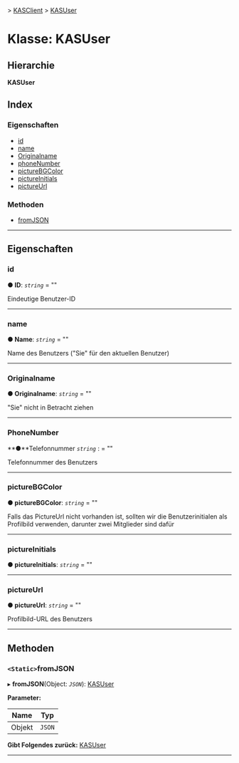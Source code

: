 [](../README.md) > [KASClient](../modules/kasclient.md) > [KASUser](../classes/kasclient.kasuser.md)

# <a name="class-kasuser"></a>Klasse: KASUser

## <a name="hierarchy"></a>Hierarchie

**KASUser**

## <a name="index"></a>Index 

### <a name="properties"></a>Eigenschaften

* [id](kasclient.kasuser.md#id)
* [name](kasclient.kasuser.md#name)
* [Originalname](kasclient.kasuser.md#originalname)
* [phoneNumber](kasclient.kasuser.md#phonenumber)
* [pictureBGColor](kasclient.kasuser.md#picturebgcolor)
* [pictureInitials](kasclient.kasuser.md#pictureinitials)
* [pictureUrl](kasclient.kasuser.md#pictureurl)
### <a name="methods"></a>Methoden

* [fromJSON](kasclient.kasuser.md#fromjson)

---

## <a name="properties"></a>Eigenschaften

<a id="id"></a>

###  <a name="id"></a>id

**● ID**: *`string`* = ""

Eindeutige Benutzer-ID

___

<a id="name"></a>

###  <a name="name"></a>name

**● Name**: *`string`* = ""

Name des Benutzers ("Sie" für den aktuellen Benutzer)

___

<a id="originalname"></a>

###  <a name="originalname"></a>Originalname

**● Originalname**: *`string`* = ""

"Sie" nicht in Betracht ziehen

___

<a id="phonenumber"></a>

###  <a name="phonenumber"></a>PhoneNumber

**●**Telefonnummer *`string`* : = ""

Telefonnummer des Benutzers

___

<a id="picturebgcolor"></a>

###  <a name="picturebgcolor"></a>pictureBGColor

**● pictureBGColor**: *`string`* = ""

Falls das PictureUrl nicht vorhanden ist, sollten wir die Benutzerinitialen als Profilbild verwenden, darunter zwei Mitglieder sind dafür

___

<a id="pictureinitials"></a>

###  <a name="pictureinitials"></a>pictureInitials

**● pictureInitials**: *`string`* = ""

___

<a id="pictureurl"></a>

###  <a name="pictureurl"></a>pictureUrl

**● pictureUrl**: *`string`* = ""

Profilbild-URL des Benutzers

___

## <a name="methods"></a>Methoden

<a id="fromjson"></a>

### <a name="static-fromjson"></a>`<Static>`fromJSON

▸ **fromJSON**(Object: *`JSON`*): [KASUser](kasclient.kasuser.md)

**Parameter:**

| Name | Typ |
| ------ | ------ |
| Objekt | `JSON` |

**Gibt Folgendes zurück:** [KASUser](kasclient.kasuser.md)

___

